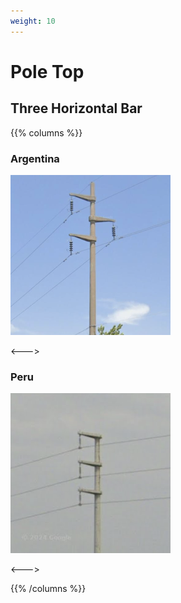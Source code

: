 ```yaml
---
weight: 10
---
```


# Pole Top

## Three Horizontal Bar

{{% columns %}}

### Argentina

<img src="pole-top-bar-ar.png" class="img-md" />

<--->

### Peru

<img src="pole-top-bar-pe.png" class="img-md" />

<--->

{{% /columns %}}


